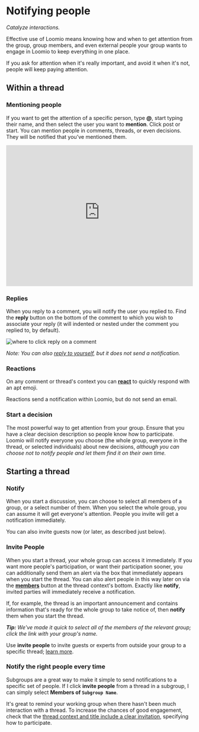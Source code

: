 # Notifying people

_Catalyze interactions._

Effective use of Loomio means knowing how and when to get attention from the group, group members, and even external people your group wants to engage in Loomio to keep everything in one place.

If you ask for attention when it's really important, and avoid it when it's not, people will keep paying attention.

## Within a thread

### Mentioning people

If you want to get the attention of a specific person, type **@**, start typing their name, and then select the user you want to **mention**. Click post or start. You can mention people in comments, threads, or even decisions. They will be notified that you’ve mentioned them.

<iframe width="100%" height="380px" src="https://www.youtube-nocookie.com/embed/VzM1AWnNP7c?rel=0" frameborder="0" allowfullscreen></iframe>

### Replies

When you reply to a comment, you will notify the user you replied to. Find the **reply** button on the bottom of the comment to which you wish to associate your reply (it will indented or nested under the comment you replied to, by default).

![where to click reply on a comment](/reply.png)

*Note: You can also [reply to yourself](../engaging_with_threads/#comments-and-replies), but it does not send a notification.*

### Reactions

On any comment or thread's context you can **[react](/en/user_manual/threads/engaging_with_threads/#reactions)** to quickly respond with an apt emoji.

Reactions send a notification within Loomio, but do not send an email.

### Start a decision

The most powerful way to get attention from your group. Ensure that you have a clear decision description so people know how to participate. Loomio will notify everyone you choose (the whole group, everyone in the thread, or selected individuals) about new decisions, _although you can choose not to notify people and let them find it on their own time._

## Starting a thread

### Notify

When you start a discussion, you can choose to select all members of a group, or a select number of them. When you select the whole group, you can assume it will get everyone's attention. People you invite will get a notification immediately.

You can also invite guests now (or later, as described just below).

### Invite People

When you start a thread, your whole group can access it immediately. If you want more people's participation, or want their participation sooner, you can additionally send them an alert via the box that immediately appears when you start the thread. You can also alert people in this way later on via the **[members](/en/user_manual/threads/thread_admin/#invite-guests-to-thread)** button at the thread context's bottom. Exactly like **notify**, invited parties will immediately receive a notification.

If, for example, the thread is an important announcement and contains information that's ready for the whole group to take notice of, then **notify** them when you start the thread.

 ___Tip:___ _We've made it quick to select all of the members of the relevant group; click the link with your group's name._

 Use **invite people** to invite guests or experts from outside your group to a specific thread; [learn more](../thread_admin/#invite-guests-to-thread).

### Notify the right people every time

Subgroups are a great way to make it simple to send notifications to a specific set of people. If I click **invite people** from a thread in a subgroup, I can simply select **Members of `Subgroup Name`**.

It's great to remind your working group when there hasn't been much interaction with a thread. To increase the chances of good engagement, check that the [thread context and title include a clear invitation](/en/guides/getting_started/having_discussions/#keep-the-topic-concise), specifying how to participate.
